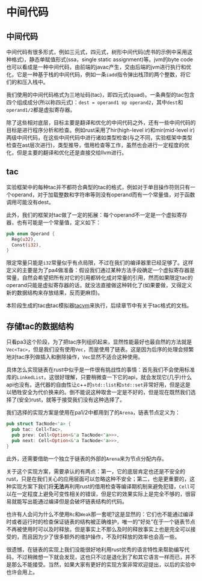 # 中间代码

## 中间代码

中间代码有很多形式，例如三元式，四元式，树形中间代码(虎书的示例中采用这种格式)，静态单赋值形式(ssa，single static assignment)等。jvm的byte code也可以看成是一种中间代码，由前端的javac产生，交由后端的jvm进行执行和优化，它是一种基于栈的中间代码，例如一条`iadd`指令弹出栈顶的两个整数，将它们的和压入栈中。

我们使用的中间代码格式为三地址码(tac)，即四元式(quad)。一条典型的tac包含四个组成成分(所以称四元式)：`dest = operand1 op operand2`，其中`dest`和`operand1/2`都是虚拟寄存器。

除了这些相对底层，目标主要是翻译和优化的中间代码之外，还有一些中间代码的目标是进行程序分析和检查。例如rust采用了hir(high-level ir)和mir(mid-level ir)两级中间代码，在这些中间代码中进行诸如类型检查(与之不同，实验框架中类型检查在ast层次进行)，类型推导，借用检查等工作，虽然也会进行一定程度的优化，但是主要的翻译和优化还是直接交给llvm进行。

## tac

实验框架中的每种tac并不都符合典型的tac的格式，例如对于单目操作符则只有一个operand，对于加载整数和字符串等则没有operand而有一个常量值，对于函数调用可能没有dest。

此外，我们的框架对tac做了一定的拓展：每个operand不一定是一个虚拟寄存器，也有可能是一个常量值，定义如下：

```rust
pub enum Operand {
  Reg(u32),
  Const(i32),
}
```

限定常量只能是`i32`常量似乎有点局限，不过在我们的编译器里已经足够了。这样定义的主要是为了pa4做准备：假设我们通过某种方法手段确定一个虚拟寄存器是常量，自然会希望把所有对它的引用都转化成对常量的引用，然而如果限定tac的operand只能是虚拟寄存器的话，就没法直接做这种转化了(如果要做，又得定义新的数据结构来存放结果，反而更麻烦)。

本阶段生成的tac由tac模拟器[tacvm](https://github.com/MashPlant/tacvm)来执行，后续章节中有关于tac格式的文档。

## 存储tac的数据结构

只看pa3这个阶段，为了把tac序列组织起来，显然性能最好也最自然的方法就是`Vec<Tac>`，但是我们没有使用`Vec`，而是使用了链表。这是因为后序的处理会频繁地对tac序列做插入和删除操作，`Vec`显然不适合这种使用。

具体怎么实现链表在rust中似乎是一件很有挑战性的事情：首先我们不会使用标准库的`LinkedList`，这很好理解，只要稍微查一下它的api，就会发现它(几乎)什么api也没有。迭代器的自由性让c++的`std::list`和`std::set`非常好用，但是这是以牺牲安全为代价换来的。倒不能说这种取舍一定是不好的，但是现在既然我们选择了(安全)rust，就等于接受我们没有这种选择了。

我们选择的实现方案是使用在pa1/2中都用到了的`Arena`，链表节点定义为：

```rust
pub struct TacNode<'a> {
  pub tac: Cell<Tac>,
  pub prev: Cell<Option<&'a TacNode<'a>>>,
  pub next: Cell<Option<&'a TacNode<'a>>>,
}
```

此外，还需要借助一个独立于链表的外部的`Arena`来为节点分配内存。

关于这个实现方案，需要承认的有两点：第一，它的底层肯定也还是不安全的rust，只是在我们关心的应用层面可以忽略这种不安全；第二，也是更重要的，这种实现方案下我们将**无法**再利用rust的借用检查等编译期机制来避免犯错，`Cell`可以在一定程度上避免可变性相关的错误，但是它的效果实际上是完全不够的，很容易就能写出能通过编译但是会破坏链表结构的代码。

也许有人会问为什么不使用`Rc`和`Weak`那一套呢?这是显然的：它们也不能通过编译时或者运行时的检查保证链表的结构被正确维护，唯一的"好处"在于一个链表节点不再被使用时可以及时释放。但是事实上不那么及时的释放事实上也是完全可以接受的，而且因为少了很多额外的维护操作，不及时释放的效率也会高一些。

很遗憾，在链表的实现上我们没能很好地利用rust优秀的语言特性来帮助编写代码，不过稍微想一下就会发现，这也只不过是退化到了和其它语言一样而已，并不是那么不能接受。当然，如果大家有更好的实现方案非常欢迎提出，以后的实验中也许会用上。